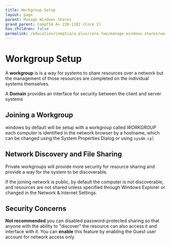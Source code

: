 ```yaml
---
title: Workgroup Setup
layout: page
parent: Manage Windows Shares
grand_parent: CompTIA A+ 220-1102 (Core 2)
has_children: false
permalink: /education/comptia/a-plus/core-two/manage-windows-shares/workgroup-setup/
---
```


# Workgroup Setup

A **workgroup** is is a way for systems to share resources over a network but the management of those resources are completed on the individual systems themselves. 

A **Domain** provides an interface for security between the client and server systems

## Joining a Workgroup

windows by default will be setup with a workgroup called *WORKGROUP* each computer is identified in the network browser by a hostname, which can be changed using the System Properties Dialog or using `sysdm.cpl`

## Network Discovery and File Sharing

Private workgroups will provide more security for resource sharing and provide a way for the system to be discoverable. 

If the joining network is public, by default the computer is not discoverable, and resources are not shared unless specified through Windows Explorer or changed in the Network & Internet Settings.

## Security Concerns

**Not recommended** you can disabled password-protected sharing so that anyone with the ability to "discover" the resource can also access it and interface with it.  You can **enable** this feature by enabling the Guest user account for network access only.
